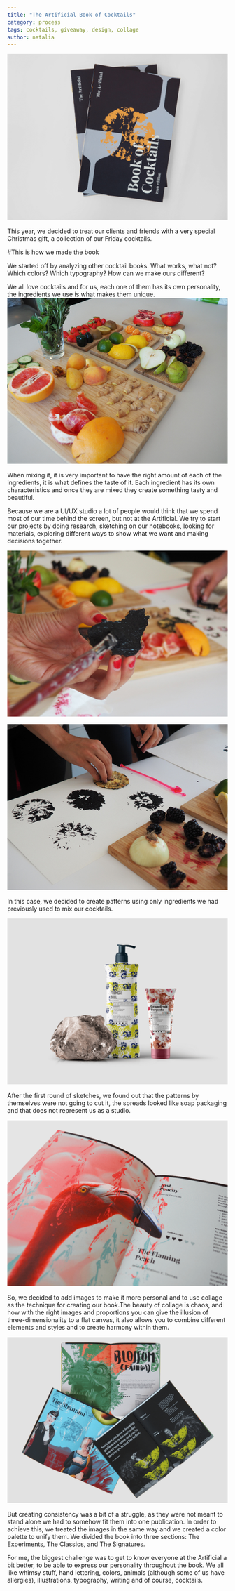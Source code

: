 ```yaml
---
title: "The Artificial Book of Cocktails"
category: process
tags: cocktails, giveaway, design, collage
author: natalia
---
```


![Book Cover](01-06-sinterklaas-book/PC130641.png)

This year, we decided to treat our clients and friends with a very special Christmas gift, a collection of our Friday cocktails.

#This is how we made the book

We started off by analyzing other cocktail books. What works, what not? Which colors? Which typography? How can we make ours different?

We all love cocktails and for us, each one of them has its own personality, the ingredients we use is what makes them unique.
![Ingredients for prints](01-06-sinterklaas-book/Fruits.jpg)

When mixing it, it is very important to have the right amount of each of the ingredients, it is what defines the taste of it. Each ingredient has its own characteristics and once they are mixed they create something tasty and beautiful.

Because we are a UI/UX studio a lot of people would think that we spend most of our time behind the screen, but not at the Artificial. We try to start our projects by doing research, sketching on our notebooks, looking for materials, exploring different ways to show what we want and making decisions together.

![Adding paint to the ingredients](01-06-sinterklaas-book/P1011124_e.jpg)

![Creating prints](01-06-sinterklaas-book/P1011115_e.jpg)

In this case, we decided to create patterns using only ingredients we had previously used to mix our cocktails.

![Soap ](01-06-sinterklaas-book/Mockup.png)

After the first round of sketches, we found out that the patterns by themselves were not going to cut it, the spreads looked like soap packaging and that does not represent us as a studio.

![Book close up](01-06-sinterklaas-book/PC130616.png)

So, we decided to add images to make it more personal and to use collage as the technique for creating our book.The beauty of collage is chaos, and how with the right images and proportions you can give the illusion of three-dimensionality to a flat canvas, it also allows you to combine different elements and styles and to create harmony within them.

![Book sections ](01-06-sinterklaas-book/P1050625.png)

But creating consistency was a bit of a struggle, as they were not meant to stand alone we had to somehow fit them into one publication. In order to achieve this, we treated the images in the same way and we created a color palette to unify them. We divided the book into three sections: The Experiments, The Classics, and The Signatures.

For me, the biggest challenge was to get to know everyone at the Artificial a bit better, to be able to express our personality throughout the book. We all like whimsy stuff, hand lettering, colors, animals (although some of us have allergies), illustrations, typography, writing and of course, cocktails.

